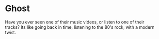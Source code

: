 # Ghost
Have you ever seen one of their music videos, or listen to one of their tracks?
Its like going back in time, listening to the 80's rock, with a modern twist.
